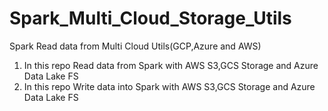 # Spark_Multi_Cloud_Storage_Utils
Spark Read data from Multi Cloud Utils(GCP,Azure and AWS) 
1. In this repo Read data from Spark with AWS S3,GCS Storage and Azure Data Lake FS
2. In this repo Write data into Spark with AWS S3,GCS Storage and Azure Data Lake FS
